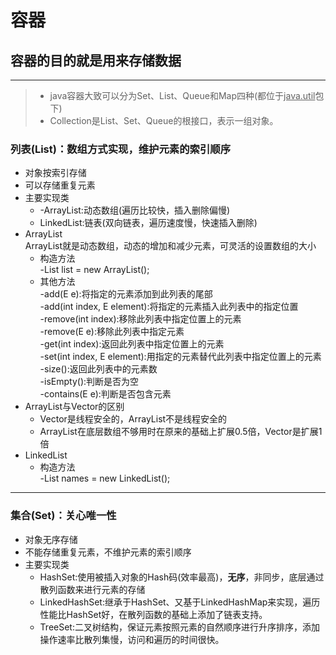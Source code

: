 # 容器
## 容器的目的就是用来存储数据
***
>- java容器大致可以分为Set、List、Queue和Map四种(都位于<u>java.util</u>包下)<br>
>- Collection是List、Set、Queue的根接口，表示一组对象。
### 列表(List)：数组方式实现，维护元素的索引顺序
- 对象按索引存储
- 可以存储重复元素
- 主要实现类
  - -ArrayList:动态数组(遍历比较快，插入删除偏慢)
  - LinkedList:链表(双向链表，遍历速度慢，快速插入删除)
- ArrayList<br>
ArrayList就是动态数组，动态的增加和减少元素，可灵活的设置数组的大小<br>
  - 构造方法<br>
    -List list = new ArrayList();<br>
  - 其他方法<br>
    -add(E e):将指定的元素添加到此列表的尾部<br>
    -add(int index, E element):将指定的元素插入此列表中的指定位置<br>
    -remove(int index):移除此列表中指定位置上的元素<br>
    -remove(E e):移除此列表中指定元素<br>
    -get(int index):返回此列表中指定位置上的元素<br>
    -set(int index, E element):用指定的元素替代此列表中指定位置上的元素<br>
    -size():返回此列表中的元素数<br>
    -isEmpty():判断是否为空<br>
    -contains(E e):判断是否包含元素<br>
- ArrayList与Vector的区别
  - Vector是线程安全的，ArrayList不是线程安全的
  - ArrayList在底层数组不够用时在原来的基础上扩展0.5倍，Vector是扩展1倍
- LinkedList
  - 构造方法<br>
    -List names = new LinkedList();
***
### 集合(Set)：关心唯一性
- 对象无序存储
- 不能存储重复元素，不维护元素的索引顺序
- 主要实现类
  - HashSet:使用被插入对象的Hash码(效率最高)，**无序**，非同步，底层通过散列函数来进行元素的存储
  - LinkedHashSet:继承于HashSet、又基于LinkedHashMap来实现，遍历性能比HashSet好，在散列函数的基础上添加了链表支持。
  - TreeSet:二叉树结构，保证元素按照元素的自然顺序进行升序排序，添加操作速率比散列集慢，访问和遍历的时间很快。  